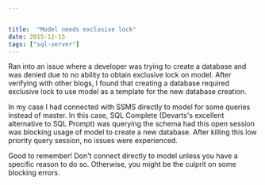 ```yaml
---


title:  "Model needs exclusive lock"
date: 2015-12-15
tags: ["sql-server"]
---
```


Ran into an issue where a developer was trying to create a database and was denied due to no ability to obtain exclusive lock on model. After verifying with other blogs, I found that creating a database required exclusive lock to use model as a template for the new database creation.

In my case I had connected with SSMS directly to model for some queries instead of master. In this case, SQL Complete (Devarts's excellent alternative to SQL Prompt) was querying the schema had this open session was blocking usage of model to create a new database. After killing this low priority query session, no issues were experienced.

Good to remember! Don't connect directly to model unless you have a specific reason to do so. Otherwise, you might be the culprit on some blocking errors.
